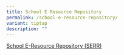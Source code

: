 ```yaml
---
title: School E Resource Repository
permalink: /school-e-resource-repository/
variant: tiptap
description: ""
---
```

<p><a href="https://schoolibrary.moe.edu.sg/junyuansec/cgi-bin/spydus.exe/MSGTRN/WPAC/HOME" rel="noopener noreferrer nofollow" target="_blank">School E-Resource Repository (SERR)</a>
</p>